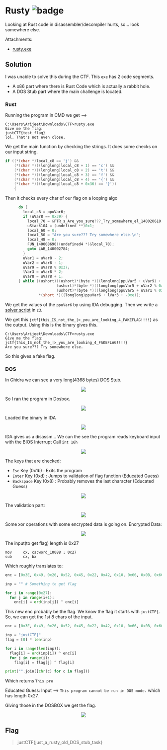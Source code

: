 # Rusty ![badge](https://img.shields.io/badge/Post%20CTF-Writeup-success)
Looking at Rust code in disassembler/decompiler hurts, so... look somewhere else.

Attachments:
* [rusty.exe](./rusty.exe)

## Solution
I was unable to solve this during the CTF. This `exe` has 2 code segments.
- A x86 part where there is Rust Code which is actually a rabbit hole.
- A DOS Stub part where the main challenge is located.
### Rust
Running the program in CMD we get -->
```
C:\Users\Arijeet\Downloads\CTF>rusty.exe
Give me the flag:
justCTF{test_flag}
lol. That's not even close.
```
We get the main function by checking the strings. It does some checks on our input string.
```c
if ((*(char *)local_c8 == 'j') &&
	(*(char *)((longlong)local_c8 + 1) == 'c') &&
	(*(char *)((longlong)local_c8 + 2) == 't') &&
	(*(char *)((longlong)local_c8 + 3) == 'f') &&
	(*(char *)((longlong)local_c8 + 4) == '{') &&
	(*(char *)((longlong)local_c8 + 0x36) == '}'))
	{
```
Then it checks every char of our flag on a looping algo
```c
      do {
        local_c8 = ppuVar6;
        if (uVar8 == 0x39) {
          local_70 = &PTR_s_Are_you_sure???_Try_somewhere_el_140020610;
          uStack104 = (undefined **)0x1;
          local_60 = 0;
          local_50 = "Are you sure??? Try somewhere else.\n";
          local_48 = 0;
          FUN_140008690((undefined4 *)&local_70);
          goto LAB_140002784;
        }
        uVar1 = uVar8 - 2;
        uVar2 = uVar8 - 1;
        uVar9 = uVar8 % 0x37;
        lVar3 = uVar8 * 2;
        uVar8 = uVar8 + 1;
      } while ((ushort)((ushort)*(byte *)((longlong)ppuVar5 + uVar9) +
                       (ushort)*(byte *)((longlong)ppuVar5 + uVar2 % 0x37) +
                       (ushort)*(byte *)((longlong)ppuVar5 + uVar1 % 0x37)) ==
               *(short *)((longlong)ppuVar6 + lVar3 + -0xe));
```

We get the values of the `ppuVar6` by using IDA debugging. Then we write a [solver script](./solver.py) in `z3`.

We get this `jctf{this_IS_not_the_|>_you_are_looking_4_FAKEFLAG!!!!}` as the output.
Using this is the binary gives this.

```
C:\Users\Arijeet\Downloads\CTF>rusty.exe
Give me the flag:
jctf{this_IS_not_the_|>_you_are_looking_4_FAKEFLAG!!!!}
Are you sure??? Try somewhere else.
```
So this gives a fake flag.

### DOS

In Ghidra we can see a very long(4368 bytes) DOS Stub.
<p align="center"><img src="dos_stub.png"></p>

So I ran the program in Dosbox.
<p align="center"><img src="doxbox_rusty.gif"></p>

Loaded the binary in IDA
<p align="center"><img src="IDA_Load.png"></p>

IDA gives us a disassm... We can the see the program reads keyboard input with the BIOS Interrupt Call `int 16h`
<p align="center"><img src="keyboard.png"></p>

The keys that are checked:
- `Esc` Key (0x1b)        : Exits the program
- `Enter` Key (0xd)       : Jumps to validation of flag function (Educated Guess)
- `Backspace` Key (0x8)   : Probably removes the last character (Educated Guess)
<p align="center"><img src="keystrokes.png"></p>

The validation part:
<p align="center"><img src="validate.png"></p>

Some xor operations with some encrypted data is going on.
Encrypted Data:
<p align="center"><img src="dataenc.png"></p>

The input(to get flag) length is 0x27
```
mov     cx, cs:word_10088 ; 0x27
sub     cx, bx
```

Which roughly translates to:
```python
enc = [0x3E, 0x49, 0x26, 0x52, 0x45, 0x22, 0x42, 0x10, 0x66, 0x0B, 0x6C, 0x6, 0x0D, 0x50, 0x0F, 0x4C, 0x25, 0x4C, 0x3F, 0x12, 0x56, 0x3, 0x20, 0x5A, 0x14, 0x61, 0x4A, 0x3F, 0x5D, 0x51, 0x12, 0x5C, 0x18, 0x5, 0x43, 0x39, 0x4F, 0x32, 0x0A, 0x24]

inp = "" # Something to get flag

for i in range(0x27):
  for j in range(i+1):
    enc[i] = ord(inp[j]) ^ enc[i]
```

This new enc probably be the flag. We know the flag it starts with `justCTF{`. So, we can get the 1st 8 chars of the input.

```python
enc = [0x3E, 0x49, 0x26, 0x52, 0x45, 0x22, 0x42, 0x10, 0x66, 0x0B, 0x6C, 0x6, 0x0D, 0x50, 0x0F, 0x4C, 0x25, 0x4C, 0x3F, 0x12, 0x56, 0x3, 0x20, 0x5A, 0x14, 0x61, 0x4A, 0x3F, 0x5D, 0x51, 0x12, 0x5C, 0x18, 0x5, 0x43, 0x39, 0x4F, 0x32, 0x0A, 0x24]

inp = "justCTF{"
flag = [0] * len(inp)

for i in range(len(inp)):
  flag[i] = ord(inp[i]) ^ enc[i]
  for j in range(i):
    flag[i] = flag[j] ^ flag[i]

print("".join([chr(c) for c in flag]))
```

Which returns `This pro`

Educated Guess: Input --> `This program cannot be run in DOS mode.` which has length 0x27.

Giving those in the DOSBOX we get the flag.
<p align="center"><img src="flag.gif"></p>

## Flag
> justCTF{just_a_rusty_old_DOS_stub_task}
